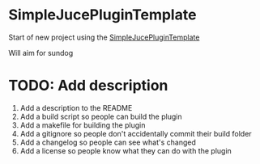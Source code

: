 # SimpleJucePluginTemplate

Start of new project using the [SimpleJucePluginTemplate](https://github.com/audioprogrammer/SimpleJucePluginTemplate)

Will aim for sundog

# TODO: Add description

1. Add a description to the README
2. Add a build script so people can build the plugin
3. Add a makefile for building the plugin
4. Add a gitignore so people don't accidentally commit their build folder
5. Add a changelog so people can see what's changed
6. Add a license so people know what they can do with the plugin


